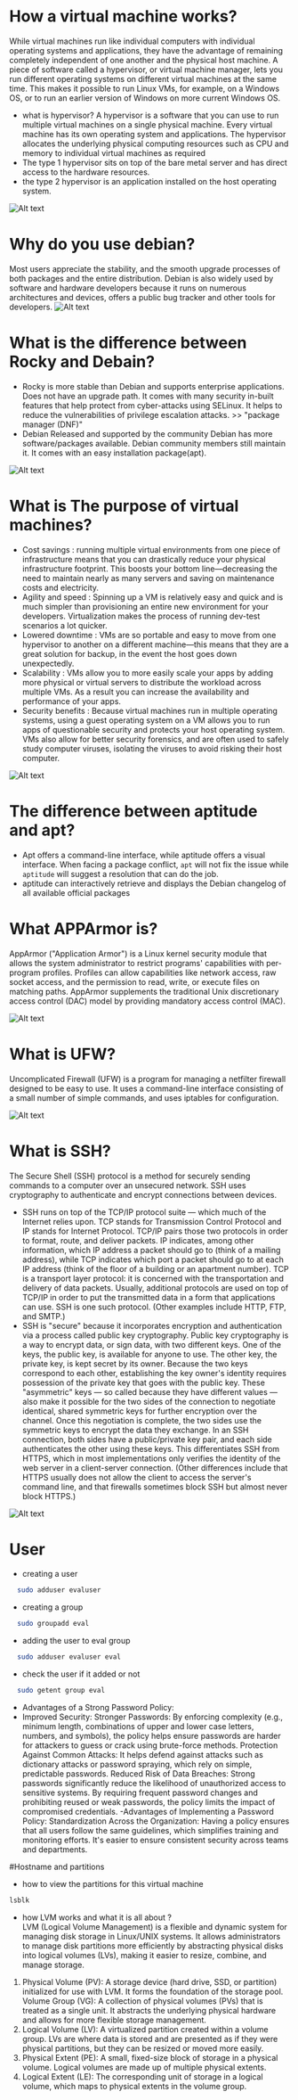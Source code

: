 # How a virtual machine works?
While virtual machines run like individual computers with individual operating systems and applications,
they have the advantage of remaining completely independent of one another and the physical host machine.
A piece of software called a hypervisor, or virtual machine manager, lets you run different operating systems on different virtual machines at the same time.
This makes it possible to run Linux VMs, for example, on a Windows OS, or to run an earlier version of Windows on more current Windows OS.
- what is hypervisor?
A hypervisor is a software that you can use to run multiple virtual machines on a single physical machine.
Every virtual machine has its own operating system and applications.
The hypervisor allocates the underlying physical computing resources such as CPU and memory to individual virtual machines as required
- The type 1 hypervisor sits on top of the bare metal server and has direct access to the hardware resources.
- the type 2 hypervisor is an application installed on the host operating system.

![Alt text](https://www.stackscale.com/wp-content/uploads/2023/02/Hypervisors-stackscale.jpg)

# Why do you use debian?
Most users appreciate the stability, and the smooth upgrade processes of both packages and the entire distribution.
Debian is also widely used by software and hardware developers because it runs on numerous architectures and devices,
offers a public bug tracker and other tools for developers.
![Alt text](https://blog.desdelinux.net/wp-content/uploads/2018/06/Debian-10-830x472.jpg)

# What is the difference between Rocky and Debain?
  - Rocky is more stable than Debian and supports enterprise applications.
  Does not have an upgrade path.
  It comes with many security in-built features that help protect from cyber-attacks using SELinux.
  It helps to reduce the vulnerabilities of privilege escalation attacks. >> "package manager (DNF)"
- Debian Released and supported by the community
  Debian has more software/packages available.
  Debian community members still maintain it.
  It comes with an easy installation package(apt).
  
![Alt text](https://hackaday.com/wp-content/uploads/2021/06/rocky-linux-featured.jpg)

# What is The purpose of virtual machines?
- Cost savings : 
  running multiple virtual environments from one piece of infrastructure means that you can drastically reduce your physical infrastructure footprint.
  This boosts your bottom line—decreasing the need to maintain nearly as many servers and saving on maintenance costs and electricity.
- Agility and speed : 
  Spinning up a VM is relatively easy and quick and is much simpler than provisioning an entire new environment for your developers.
  Virtualization makes the process of running dev-test scenarios a lot quicker.
- Lowered downtime : 
  VMs are so portable and easy to move from one hypervisor to another on a different machine—this means that they are a great solution for backup,
  in the event the host goes down unexpectedly.
- Scalability : 
  VMs allow you to more easily scale your apps by adding more physical or virtual servers to distribute the workload across multiple VMs.
  As a result you can increase the availability and performance of your apps.
- Security benefits : 
  Because virtual machines run in multiple operating systems,
  using a guest operating system on a VM allows you to run apps of questionable security and protects your host operating system.
  VMs also allow for better security forensics, and are often used to safely study computer viruses,
  isolating the viruses to avoid risking their host computer.

![Alt text](https://cdn-dynmedia-1.microsoft.com/is/image/microsoftcorp/what-is-a-virtual-machine_overview-img?resMode=sharp2&op_usm=1.5,0.65,15,0&wid=2560&hei=862&qlt=95)

# The difference between aptitude and apt?
- Apt offers a command-line interface, while aptitude offers a visual interface. When facing a package conflict, `apt` will not fix the issue while `aptitude` will suggest a resolution that can do the job.
- aptitude can interactively retrieve and displays the Debian changelog of all available official packages

# What APPArmor is?
AppArmor ("Application Armor") is a Linux kernel security module that allows the system administrator to restrict programs' capabilities with per-program profiles. Profiles can allow capabilities like network access, raw socket access, and the permission to read, write, or execute files on matching paths. AppArmor supplements the traditional Unix discretionary access control (DAC) model by providing mandatory access control (MAC).

![Alt text](https://upload.wikimedia.org/wikipedia/commons/thumb/b/ba/AppArmor_logo.svg/440px-AppArmor_logo.svg.png)

# What is UFW?
Uncomplicated Firewall (UFW) is a program for managing a netfilter firewall designed to be easy to use. It uses a command-line interface consisting of a small number of simple commands, and uses iptables for configuration.

![Alt text](https://docs.vultr.com/public/doc-assets/1783/1f939acc6b9bb99c.webp)

# What is SSH?
The Secure Shell (SSH) protocol is a method for securely sending commands to a computer over an unsecured network. SSH uses cryptography to authenticate and encrypt connections between devices.
- SSH runs on top of the TCP/IP protocol suite — which much of the Internet relies upon. TCP stands for Transmission Control Protocol and IP stands for Internet Protocol. TCP/IP pairs those two protocols in order to format, route, and deliver packets. IP indicates, among other information, which IP address a packet should go to (think of a mailing address), while TCP indicates which port a packet should go to at each IP address (think of the floor of a building or an apartment number).
TCP is a transport layer protocol: it is concerned with the transportation and delivery of data packets. Usually, additional protocols are used on top of TCP/IP in order to put the transmitted data in a form that applications can use. SSH is one such protocol. (Other examples include HTTP, FTP, and SMTP.)
- SSH is "secure" because it incorporates encryption and authentication via a process called public key cryptography. Public key cryptography is a way to encrypt data, or sign data, with two different keys. One of the keys, the public key, is available for anyone to use. The other key, the private key, is kept secret by its owner. Because the two keys correspond to each other, establishing the key owner's identity requires possession of the private key that goes with the public key.
These "asymmetric" keys — so called because they have different values — also make it possible for the two sides of the connection to negotiate identical, shared symmetric keys for further encryption over the channel. Once this negotiation is complete, the two sides use the symmetric keys to encrypt the data they exchange.
In an SSH connection, both sides have a public/private key pair, and each side authenticates the other using these keys. This differentiates SSH from HTTPS, which in most implementations only verifies the identity of the web server in a client-server connection. (Other differences include that HTTPS usually does not allow the client to access the server's command line, and that firewalls sometimes block SSH but almost never block HTTPS.)

![Alt text](https://miro.medium.com/v2/resize:fit:1024/0*tgrMTzwM0nO7DDjQ.png)

# User
- creating a user
```bash
  sudo adduser evaluser
```
- creating a group
```bash
  sudo groupadd eval
```
- adding the user to eval group
```bash
  sudo adduser evaluser eval
```
- check the user if it added or not
```bash
  sudo getent group eval
```

- Advantages of a Strong Password Policy:
- Improved Security: Stronger Passwords: By enforcing complexity (e.g., minimum length, combinations of upper and lower case letters, numbers, and symbols), the policy helps ensure passwords are harder for attackers to guess or crack using brute-force methods.
Protection Against Common Attacks: It helps defend against attacks such as dictionary attacks or password spraying, which rely on simple, predictable passwords.
Reduced Risk of Data Breaches:
Strong passwords significantly reduce the likelihood of unauthorized access to sensitive systems. By requiring frequent password changes and prohibiting reused or weak passwords, the policy limits the impact of compromised credentials.
-Advantages of Implementing a Password Policy:
Standardization Across the Organization:
Having a policy ensures that all users follow the same guidelines, which simplifies training and monitoring efforts. It's easier to ensure consistent security across teams and departments.


#Hostname and partitions

- how to view the partitions for this virtual machine
```bash
lsblk
```
- how LVM works and what it is all about ?<br>
  LVM (Logical Volume Management) is a flexible and dynamic system for managing disk storage in Linux/UNIX systems. It allows administrators to manage disk
  partitions more efficiently by abstracting physical disks into logical volumes (LVs), making it easier to resize, combine, and manage storage.
  
1. Physical Volume (PV):
A storage device (hard drive, SSD, or partition) initialized for use with LVM. It forms the foundation of the storage pool.
Volume Group (VG):
A collection of physical volumes (PVs) that is treated as a single unit. It abstracts the underlying physical hardware and allows for more flexible storage management.
2. Logical Volume (LV):
A virtualized partition created within a volume group. LVs are where data is stored and are presented as if they were physical partitions, but they can be resized or moved more easily.
3. Physical Extent (PE):
A small, fixed-size block of storage in a physical volume. Logical volumes are made up of multiple physical extents.
4. Logical Extent (LE):
The corresponding unit of storage in a logical volume, which maps to physical extents in the volume group.

















